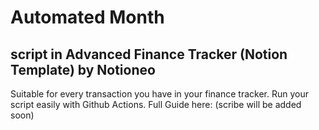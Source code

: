 # Automated Month
## script in Advanced Finance Tracker (Notion Template) by Notioneo
Suitable for every transaction you have in your finance tracker.
Run your script easily with Github Actions.
Full Guide here: (scribe will be added soon)
